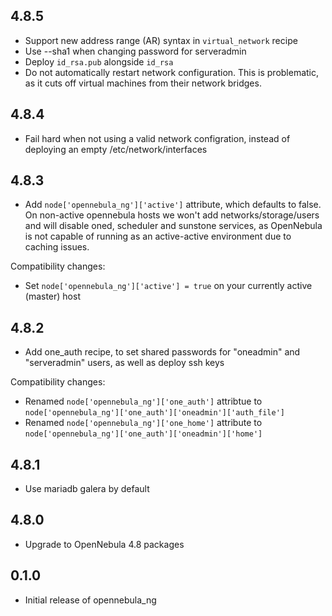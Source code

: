 4.8.5
-----

- Support new address range (AR) syntax in `virtual_network` recipe
- Use --sha1 when changing password for serveradmin
- Deploy `id_rsa.pub` alongside `id_rsa`
- Do not automatically restart network configuration. This is problematic, as it cuts off virtual
  machines from their network bridges.

4.8.4
-----

- Fail hard when not using a valid network configration, instead of deploying an empty
  /etc/network/interfaces

4.8.3
-----

- Add `node['opennebula_ng']['active']` attribute, which defaults to false. On non-active opennebula
  hosts we won't add networks/storage/users and will disable oned, scheduler and sunstone services,
  as OpenNebula is not capable of running as an active-active environment due to caching issues.

Compatibility changes:
- Set `node['opennebula_ng']['active'] = true` on your currently active (master) host

4.8.2
-----

- Add one\_auth recipe, to set shared passwords for "oneadmin" and "serveradmin" users, as well as
  deploy ssh keys

Compatibility changes:
- Renamed `node['opennebula_ng']['one_auth']` attribtue to `node['opennebula_ng']['one_auth']['oneadmin']['auth_file']`
- Renamed `node['opennebula_ng']['one_home']` attribute to `node['opennebula_ng']['one_auth']['oneadmin']['home']`

4.8.1
-----

- Use mariadb galera by default

4.8.0
-----

- Upgrade to OpenNebula 4.8 packages

0.1.0
-----

- Initial release of opennebula\_ng
